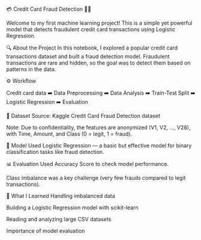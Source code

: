💳 Credit Card Fraud Detection 🕵️‍♀️

Welcome to my first machine learning project! This is a simple yet powerful model that detects fraudulent credit card transactions using Logistic Regression.

🔍 About the Project
In this notebook, I explored a popular credit card transactions dataset and built a fraud detection model. Fraudulent transactions are rare and hidden, so the goal was to detect them based on patterns in the data.

⚙️ Workflow

Credit card data ➡️ Data Preprocessing ➡️ Data Analysis ➡️ Train-Test Split ➡️ Logistic Regression ➡️ Evaluation

📁 Dataset
Source: Kaggle Credit Card Fraud Detection dataset

Note: Due to confidentiality, the features are anonymized (V1, V2, ..., V28), with Time, Amount, and Class (0 = legit, 1 = fraud).

🧠 Model Used
Logistic Regression — a basic but effective model for binary classification tasks like fraud detection.

📊 Evaluation
Used Accuracy Score to check model performance.

Class imbalance was a key challenge (very few frauds compared to legit transactions).

📌 What I Learned
Handling imbalanced data

Building a Logistic Regression model with scikit-learn

Reading and analyzing large CSV datasets

Importance of model evaluation
